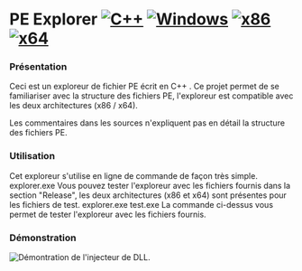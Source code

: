 # PE Explorer [![C++](https://img.shields.io/badge/language-C%2B%2B-%23f34b7d.svg?style=plastic)](https://en.wikipedia.org/wiki/C%2B%2B) [![Windows](https://img.shields.io/badge/platform-Windows-0078d7.svg)](https://en.wikipedia.org/wiki/Microsoft_Windows) [![x86](https://img.shields.io/badge/arch-x86-red.svg)](https://en.wikipedia.org/wiki/X86) [![x64](https://img.shields.io/badge/arch-x64-green.svg)](https://en.wikipedia.org/wiki/X64)
### Présentation 
Ceci est un exploreur de fichier PE écrit en C++ . Ce projet permet de se familiariser avec la structure des fichiers PE, l'exploreur est compatible avec les deux architectures (x86 / x64).

Les commentaires dans les sources n'expliquent pas en détail la structure des fichiers PE. 

### Utilisation
Cet exploreur s'utilise en ligne de commande de façon très simple.
    explorer.exe <PE File>
Vous pouvez tester l'exploreur avec les fichiers fournis dans la section "Release", les deux architectures (x86 et x64) sont présentes pour les fichiers de test.
    explorer.exe test.exe
La commande ci-dessus vous permet de tester l'exploreur avec les fichiers fournis.
### Démonstration
![Démontration de l'injecteur de DLL.](https://github.com/adamhlt/PE-Explorer/blob/main/Ressource/demo.gif)
